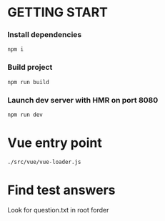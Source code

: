 # GETTING START

### Install dependencies
```
npm i
```
### Build project
```
npm run build
```
### Launch dev server with HMR on port 8080
```
npm run dev
```

# Vue entry point
```
./src/vue/vue-loader.js
```

# Find test answers
Look for question.txt in root forder



